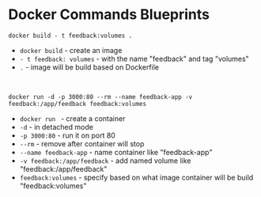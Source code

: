 # Docker Commands Blueprints

```
docker build - t feedback:volumes .
```
- `docker build` - create an image
- `- t feedback: volumes` - with the name "feedback" and tag "volumes"
- `.` - image will be build based on Dockerfile

</br>

```
docker run -d -p 3000:80 --rm --name feedback-app -v feedback:/app/feedback feedback:volumes
```
- `docker run ` - create a container
- `-d` - in detached mode
- `-p 3000:80` - run it on port 80
- `--rm` - remove after container will stop
- `--name feedback-app` - name container like "feedback-app"
- `-v feedback:/app/feedback` - add named volume like "feedback:/app/feedback"
- `feedback:volumes` - specify based on what image container will be build "feedback:volumes"
